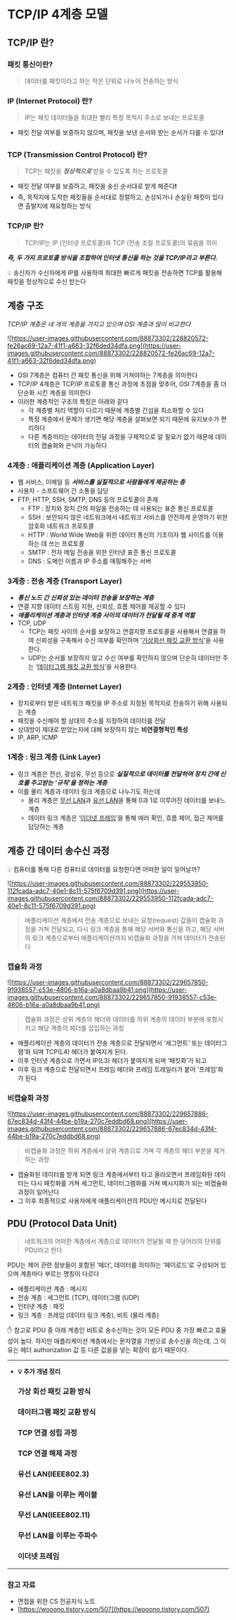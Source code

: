 # TCP/IP 4계층 모델

## TCP/IP 란?

### 패킷 통신이란?

> 데이터를 패킷이라고 하는 작은 단위로 나누어 전송하는 방식
> 

### IP (Internet Protocol) 란?

> IP는 패킷 데이터들을 최대한 빨리 특정 목적지 주소로 보내는 프로토콜
> 
- 패킷 전달 여부를 보증하지 않으며, 패킷을 보낸 순서와 받는 순서가 다를 수 있다❗️

### TCP (Transmission Control Protocol) 란?

> TCP는 패킷을 ***정상적으로*** 받을 수 있도록 하는 프로토콜
> 
- 패킷 전달 여부를 보증하고, 패킷을 송신 순서대로 받게 해준다❗️
- 즉, 목적지에 도착한 패킷들을 순서대로 정렬하고, 손상되거나 손실된 패킷이 있다면 출발지에 재요청하는 방식

### TCP/IP 란?

> TCP/IP는 IP (인터넷 프로토콜)와 TCP (전송 조절 프로토콜)의 묶음을 의미
> 

***즉, 두 가지 프로토콜 방식을 조합하여 인터넷 통신을 하는 것을 TCP/IP라고 부른다.***

💡 송신자가 수신자에게 IP를 사용하여 최대한 빠르게 패킷을 전송하면 TCP를 활용해 패킷을 정상적으로 수신 받는다

## 계층 구조

*TCP/IP 계층은 네 개의 계층을 가지고 있으며 OSI 계층과 많이 비교한다*

![https://user-images.githubusercontent.com/88873302/228820572-fe26ac69-12a7-41f1-a663-32f6ded34dfa.png](https://user-images.githubusercontent.com/88873302/228820572-fe26ac69-12a7-41f1-a663-32f6ded34dfa.png)

- OSI 7계층은 컴퓨터 간 패킷 통신을 위해 거쳐야하는 7계층을 의미한다
- TCP/IP 4계층은 TCP/IP 프로토콜 통신 과정에 초점을 맞추어, OSI 7계층을 좀 더 단순화 시킨 계층을 의미한다
- 이러한 계층적인 구조의 특징은 아래와 같다
    - 각 계층별 처리 역할이 다르기 때문에 계층별 간섭을 최소화할 수 있다
    - 특정 계층에서 문제가 생기면 해당 계층을 살펴보면 되기 때문에 유지보수가 편리하다
    - 다른 계층끼리는 데이터의 전달 과정을 구체적으로 알 필요가 없기 때문에 데이터의 캡슐화와 은닉이 가능하다

### 4계층 : 애플리케이션 계층 (Application Layer)

- 웹 서비스, 이메일 등 ***서비스를 실질적으로 사람들에게 제공하는 층***
- 사용자 - 소프트웨어 간 소통을 담당
- FTP, HTTP, SSH, SMTP, DNS 등의 프로토콜이 존재
    - FTP : 장치와 장치 간의 파일을 전송하는 데 사용되는 표준 통신 프로토콜
    - SSH : 보안되지 않은 네트워크에서 네트워크 서비스를 안전하게 운영하기 위한 암호화 네트워크 프로토콜
    - HTTP : World Wide Web을 위한 데이터 통신의 기초이자 웹 사이트를 이용하는 데 쓰는 프로토콜
    - SMTP : 전자 메일 전송을 위한 인터넷 표준 통신 프로토콜
    - DNS : 도메인 이름과 IP 주소를 매핑해주는 서버

### 3계층 : 전송 계층 (Transport Layer)

- ***통신 노드 간 신뢰성 있는 데이터 전송을 보장하는 계층***
- 연결 지향 데이터 스트림 지원, 신뢰성, 흐름 제어를 제공할 수 있다
- ***애플리케이션 계층과 인터넷 계층 사이의 데이터가 전달될 때 중계 역할***
- TCP, UDP
    - TCP는 패킷 사이의 순서를 보장하고 연결지향 프로토콜을 사용해서 연결을 하여 신뢰성을 구축해서 수신 여부를 확인하며 ‘[가상회선 패킷 교환 방식](https://www.notion.so/TCP-IP-4-897991f47029488094c6d08a8676cdec)’을 사용한다.
    - UDP는 순서를 보장하지 않고 수신 여부를 확인하지 않으며 단순히 데이터만 주는 ‘[데이터그램 패킷 교환 방식](https://www.notion.so/TCP-IP-4-897991f47029488094c6d08a8676cdec)’을 사용한다.

### 2계층 : 인터넷 계층 (Internet Layer)

- 장치로부터 받은 네트워크 패킷을 IP 주소로 지정된 목적지로 전송하기 위해 사용되는 계층
- 패킷을 수신해야 할 상대의 주소를 지정하여 데이터를 전달
- 상대방이 제대로 받았는지에 대해 보장하지 않는 **비연결형적인 특성**
- IP, ARP, ICMP

### 1계층 : 링크 계층 (Link Layer)

- 링크 계층은 전선, 광섬유, 무선 등으로 ***실질적으로 데이터를 전달하며 장치 간에 신호를 주고받는 ‘규칙’을 정하는 계층***
- 이를 물리 계층과 데이터 링크 계층으로 나누기도 하는데
    - 물리 계층은 [무선 LAN](https://www.notion.so/TCP-IP-4-897991f47029488094c6d08a8676cdec)과 [유선 LAN](https://www.notion.so/TCP-IP-4-897991f47029488094c6d08a8676cdec)을 통해 0과 1로 이루어진 데이터를 보내느 계층
    - 데이터 링크 계층은 ‘[이더넷 프레임](https://www.notion.so/TCP-IP-4-897991f47029488094c6d08a8676cdec)’을 통해 에러 확인, 흐름 제어, 접근 제어를 담당하는 계층

## 계층 간 데이터 송수신 과정

💡 컴퓨터를 통해 다른 컴퓨터로 데이터를 요청한다면 어떠한 일이 일어날까?

![https://user-images.githubusercontent.com/88873302/229553950-112fcada-adc7-40e1-8c11-575f6709d391.png](https://user-images.githubusercontent.com/88873302/229553950-112fcada-adc7-40e1-8c11-575f6709d391.png)

> 애플리케이션 계층에서 전송 계층으로 보내는 요청(request) 값들이 캡슐화 과정을 거쳐 전달되고, 다시 링크 계층을 통해 해당 서버와 통신을 하고, 해당 서버의 링크 계층으로부터 애플리케이션까지 비캡슐화 과정을 거쳐 데이터가 전송된다
> 

### 캡슐화 과정

![https://user-images.githubusercontent.com/88873302/229657850-91938557-c53e-4806-b16a-a0a8dbaa9b41.png](https://user-images.githubusercontent.com/88873302/229657850-91938557-c53e-4806-b16a-a0a8dbaa9b41.png)

> 캡슐화 과정은 상위 계층의 헤더와 데이터를 하위 계층의 데이터 부분에 포함시키고 해당 계층의 헤더를 삽입하는 과정
> 
- 애플리케이션 계층의 데이터가 전송 계층으로 전달되면서 ‘세그먼트’ 또는 데이터그램’화 되며 TCP(L4) 헤더가 붙여지게 된다.
- 이후 인터넷 계층으로 가면서 IP(L3) 헤더가 붙여지게 되며 ‘패킷화’가 되고
- 이후 링크 계층으로 전달되면서 프레임 헤더와 프레임 트레일러가 붙어 ‘프레임’화가 된다

### 비캡슐화 과정

![https://user-images.githubusercontent.com/88873302/229657886-67ec834d-43f4-44be-b19a-270c7eddbd68.png](https://user-images.githubusercontent.com/88873302/229657886-67ec834d-43f4-44be-b19a-270c7eddbd68.png)

> 비캡슐화 과정은 하위 계층에서 상위 계층으로 가며 각 계층의 헤더 부분을 제거하는 과정
> 
- 캡슐화된 데이터를 받게 되면 링크 계층에서부터 타고 올라오면서 프레임화된 데이터는 다시 패킷화를 거쳐 세그먼트, 데이터그램화를 거쳐 메시지화가 되는 비캡슐화 과정이 일어난다
- 그 이후 최종적으로 사용자에게 애플리케이션의 PDU인 메시지로 전달된다

## PDU (Protocol Data Unit)

> 네트워크의 어떠한 계층에서 계층으로 데이터가 전달될 때 한 덩어리의 단위를 PDU라고 한다
> 

PDU는 제어 관련 정보들이 포함된 ‘헤더’, 데이터를 의미하는 ‘페이로드’로 구성되어 있으며 계층마다 부르는 명칭이 다르다

- 애플리케이션 계층 : 메시지
- 전송 계층 : 세그먼트 (TCP), 데이터그램 (UDP)
- 인터넷 계층 : 패킷
- 링크 계층 : 프레임 (데이터 링크 계층), 비트 (물리 계층)

✋ 참고로 PDU 중 아래 계층인 비트로 송수신하는 것이 모든 PDU 중 가장 빠르고 효율성이 높다. 하지만 애플리케이션 계층에서는 문자열을 기반으로 송수신을 하는데, 그 이유는 헤더 authorization 값 등 다른 값을을 넣는 확장이 쉽기 때문이다.

---

- **💡 추가 개념 정리**
    
    ### 가상 회선 패킷 교환 방식
    
    ### 데이터그램 패킷 교환 방식
    
    ### TCP 연결 성립 과정
    
    ### TCP 연결 해제 과정
    
    ### 유선 LAN(IEEE802.3)
    
    ### 유선 LAN을 이루는 케이블
    
    ### 무선 LAN(IEEE802.11)
    
    ### 무선 LAN을 이루는 주파수
    
    ### 이더넷 프레임
    

---

### 참고 자료

- 면접을 위한 CS 전공지식 노트
- [https://wooono.tistory.com/507](https://wooono.tistory.com/507)